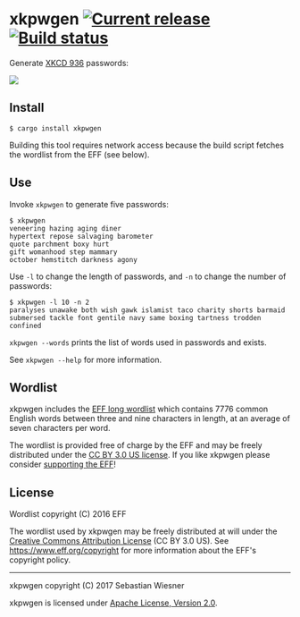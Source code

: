 # xkpwgen [![Current release][crates-badge]][crates] [![Build status][travis-badge]][travis]

[crates-badge]: https://img.shields.io/crates/v/xkpwgen.svg
[crates]: https://crates.io/crates/xkpwgen
[travis-badge]: https://img.shields.io/travis/lunaryorn/xkpwgen.rs/master.svg
[travis]: https://travis-ci.org/lunaryorn/xkpwgen.rs

Generate [XKCD 936](https://xkcd.com/936/) passwords:

![](http://imgs.xkcd.com/comics/password_strength.png)

## Install

```console
$ cargo install xkpwgen
```

Building this tool requires network access because the build script fetches the
wordlist from the EFF (see below).

## Use

Invoke `xkpwgen` to generate five passwords:

```console
$ xkpwgen
veneering hazing aging diner
hypertext repose salvaging barometer
quote parchment boxy hurt
gift womanhood step mammary
october hemstitch darkness agony
```

Use `-l` to change the length of passwords, and `-n` to change the number of
passwords:

```console
$ xkpwgen -l 10 -n 2
paralyses unawake both wish gawk islamist taco charity shorts barmaid
submersed tackle font gentile navy same boxing tartness trodden confined
```

`xkpwgen --words` prints the list of words used in passwords and exists.

See `xkpwgen --help` for more information.

## Wordlist

xkpwgen includes the [EFF long wordlist][1] which contains 7776 common English
words between three and nine characters in length, at an average of seven
characters per word.

The wordlist is provided free of charge by the EFF and may be freely distributed
under the [CC BY 3.0 US license](https://www.eff.org/copyright).  If you like
xkpwgen please consider [supporting the EFF](https://supporters.eff.org)!

[1]: https://www.eff.org/deeplinks/2016/07/new-wordlists-random-passphrases

## License

Wordlist copyright (C) 2016 EFF

The wordlist used by xkpwgen may be freely distributed at will under the
[Creative Commons Attribution License][cc-by] (CC BY 3.0 US).  See
<https://www.eff.org/copyright> for more information about the EFF's copyright
policy.

[cc-by]: http://creativecommons.org/licenses/by/3.0/us/

----

xkpwgen copyright (C) 2017  Sebastian Wiesner

xkpwgen is licensed under [Apache License, Version 2.0](http://www.apache.org/licenses/LICENSE-2.0).
